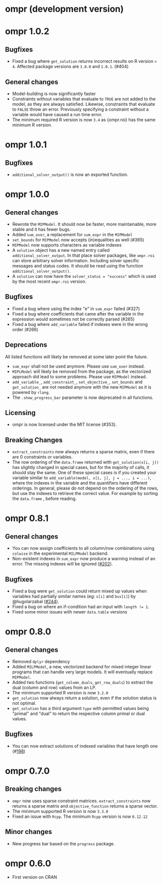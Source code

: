 # ompr (development version)

# ompr 1.0.2

## Bugfixes

* Fixed a bug where `get_solution` returns incorrect results on R
  version `< 4`. Affected package versions are `1.0.0` and `1.0.1`. (#404)

## General changes

* Model-building is now significantly faster
* Constraints without variables that evaluate to `TRUE` are not added to the
  model, as they are always satisfied. Likewise, constraints that evaluate to
  `FALSE` throw an error. Previously specifying a constraint without
  a variable would have caused a run time error.
* The minimum required R version is now `3.4` as {ompr.roi} has the same
  minimum R version.

# ompr 1.0.1

## Bugfixes

* `additional_solver_output()` is now an exported function.

# ompr 1.0.0

## General changes

* Rewrote the `MIPModel`. It should now be faster, more maintainable,
  more stable and it has fewer bugs.
* Added `sum_over`, a replacement for `sum_expr` in the `MIPModel`
* `set_bounds` for `MIPModel` now accepts (in)equalities as well (#365)
* `MIPModel` now supports characters as variable indexes
* A `solution` object has a new named entry called `additional_solver_output`.
  In that place solver packages, like `ompr.roi` can store arbitrary solver
  information. Including solver specific messages and status codes. It should
  be read using the function `additional_solver_output()`.
* A `solution` can now have the `solver_status = "success"` which is used
  by the most recent `ompr.roi` version.

## Bugfixes

* Fixed a bug where using the index "e" in `sum_expr` failed (#327)
* Fixed a bug where coefficients that came after the variable in the
  expression would sometimes not be correctly parsed (#265)
* Fixed a bug where `add_variable` failed if indexes were in the wrong order
  (#266)

## Deprecations

All listed functions will likely be removed at some later point the future.

* `sum_expr` shall not be used anymore. Please use `sum_over` instead.
* `MIPLModel` will likely be removed from the package, as the vectorized
  approach did lead to some problems. Please use `MIPModel` instead.
* `add_variable_`, `add_constraint_`, `set_objective_`, `set_bounds` and
  `get_solution_` are not needed anymore with the new `MIPModel` as it is
  powered by `rlang`.
* The `.show_progress_bar` parameter is now deprecated in all functions.

## Licensing

* ompr is now licensed under the MIT license (#353).

## Breaking Changes

* `extract_constraints` now always returns a sparse matrix, even if there are 0
  constraints or variables.
* The row ordering of the `data.frame` returned with `get_solution(x[i, j])` has
  slightly changed in special cases, but for the majority of calls, it
  should stay the same. One of these special cases is if you created your
  variable similar to `add_variable(model, x[i, j], j = ..., i = ...)`, where
  the indexes in the variable and the quantifiers have different orderings.
  In general, please do not depend on the ordering of the rows, but use the
  indexes to retrieve the correct value. For example by sorting the `data.frame`
  , before reading.

# ompr 0.8.1

## General changes

* You can now assign coefficients to all column/row combinations using `colwise`
in the experimental `MILPModel` backend.
* Non-existent indexes in `sum_expr` now produce a warning instead of an error. The missing indexes will be ignored ([#202](https://github.com/dirkschumacher/ompr/issues/202)).

## Bugfixes

* Fixed a bug were `get_solution` could return mixed up values when variables had partially similar names (eg: `s[i]` and `bus[i]`) by @hugolarzabal ([#244](https://github.com/dirkschumacher/ompr/issues/244)).
* Fixed a bug on where an if-condition had an input with `length != 1`.
* Fixed some minor issues with newer `data.table` versions

# ompr 0.8.0

## General changes

* Removed `dplyr` dependency
* Added `MILPModel`, a new, vectorized backend for mixed integer linear programs that can handle very large models. It will eventually replace `MIPModel`.
* Added two functions (`get_column_duals`, `get_row_duals`) to extract the dual (column and row) values from an LP.
* The minimum supported R version is now `3.2.0`
* `get_solution` now always return a solution, even if the solution status is not optimal.
* `get_solution` has a third argument `type` with permitted values being "primal" and "dual" to return the respective column primal or dual values.

## Bugfixes

* You can now extract solutions of indexed variables that have length one (#[198](https://github.com/dirkschumacher/ompr/issues/198))

# ompr 0.7.0

## Breaking changes

* `ompr` now uses sparse constraint matrices. `extract_constraints` now returns a sparse matrix and `objective_function` returns a sparse vector.
* The minimum supported R version is now `3.3.0`
* Fixed an issue with `Rcpp`. The minimum `Rcpp` version is now `0.12.12`

## Minor changes

* New progress bar based on the `progress` package.

# ompr 0.6.0

* First version on CRAN


